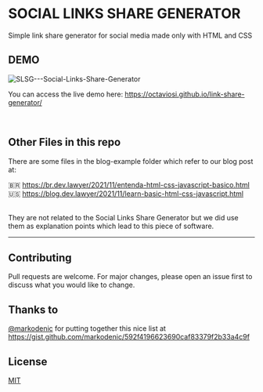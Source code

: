# SOCIAL LINKS SHARE GENERATOR
Simple link share generator for social media made only with HTML and CSS

## DEMO

![SLSG---Social-Links-Share-Generator](https://user-images.githubusercontent.com/8326550/141535876-294c5073-0f08-43c0-9d78-e97dd52b4cc4.gif)

You can access the live demo here: https://octaviosi.github.io/link-share-generator/

<br />

## Other Files in this repo
There are some files in the blog-example folder which refer to our blog post at: 

🇧🇷 https://br.dev.lawyer/2021/11/entenda-html-css-javascript-basico.html <br />
🇺🇸 https://blog.dev.lawyer/2021/11/learn-basic-html-css-javascript.html

<br />
They are not related to the Social Links Share Generator but we did use them as explanation points which lead to this piece of software.

<hr />

## Contributing
Pull requests are welcome. For major changes, please open an issue first to discuss what you would like to change.

## Thanks to
[@markodenic](https://github.com/markodenic) for putting together this nice list at https://gist.github.com/markodenic/592f4196623690caf83379f2b33a4c9f

## License
[MIT](https://choosealicense.com/licenses/mit/)
